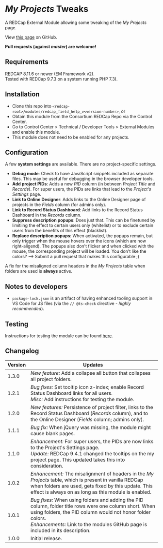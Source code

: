 # _My Projects_ Tweaks

A REDCap External Module allowing some tweaking of the _My Projects_ page.

View [this page](https://github.com/grezniczek/my_projects_tweaks) on GitHub.

**Pull requests (against _master_) are welcome!**

## Requirements

REDCAP 8.11.6 or newer (EM Framework v2).  
Tested with REDCap 9.7.3 on a system running PHP 7.3).

## Installation

- Clone this repo into `<redcap-root>/modules/redcap_field_help_v<version-number>`, or
- Obtain this module from the Consortium REDCap Repo via the Control Center.
- Go to Control Center > Technical / Developer Tools > External Modules and enable this module.
- This module does not need to be enabled for any projects.

## Configuration

A few **system settings** are available. There are no project-specific settings.

- **Debug mode**: Check to have JavaScript snippets included as separate files. This may be useful for debugging in the browser developer tools.
- **Add project PIDs**: Adds a new _PID_ column (in between _Project Title_ and _Records_). For super users, the PIDs are links that lead to the _Project's Settings_ page.
- **Link to Online Designer**: Adds links to the Online Designer page of projects in the _Fields_ column (for admins only).
- **Link to Record Status Dashboard**: Add links to the Record Status Dashboard in the _Records_ column.
- **Suppress description popups**: Does just that. This can be finetuned by limitiing the effect to certain users only (whitelist) or to exclude certain users from the benefits of this effect (blacklist).
- **Replace description popups**: When activated, the popups remain, but only trigger when the mouse hovers over the icons (which are now right-aligend). The popups also don't flicker and when clicked with the mouse, the corresponding project will be loaded. You don't like the colors? --> Submit a pull request that makes this configurable ;)

A fix for the misaligned column headers in the _My Projects_ table when folders are used is **always** active.

## Notes to developers

- `package-lock.json` is an artifact of having enhanced tooling support in VS Code for JS files (via the `// @ts-check` directive - _highly recommended_).

## Testing

Instructions for testing the module can be found [here](?prefix=my_projects_tweaks&page=tests/MyProjectsTweaksManualTest.md).

## Changelog

Version | Updates
------- | ----------
1.3.0   | _New feature:_ Add a collapse all button that collapses all project folders.
1.2.1   | _Bug fixes:_ Set tooltip icon z-index; enable Record Status Dashboard links for all users.<br>_Misc:_ Add instructions for testing the module.
1.2.0   | _New features:_ Persistence of project filter, links to the Record Status Dashboard (_Records_ column), and to the Online Designer (_Fields_ column; admins only).
1.1.1   | _Bug fix:_ When jQuery was missing, the module might cause blank pages.
1.1.0   | _Enhancement:_ For super users, the PIDs are now links to the Project's Settings page.<br>_Update:_ REDCap 9.4.1 changed the tooltips on the my project page. This updated takes this into consideration.
1.0.2   | _Enhancement:_ The misalignment of headers in the _My Projects_ table, which is present in vanilla REDCap when folders are used, gets fixed by this update. This effect is always on as long as this module is enabled.
1.0.1   | _Bug fixes:_ When using folders and adding the PID column, folder title rows were one column short. When using folders, the PID column would not honor folder colors.<br>_Enhancements:_ Link to the modules GitHub page is included in its description.
1.0.0   | Initial release.
